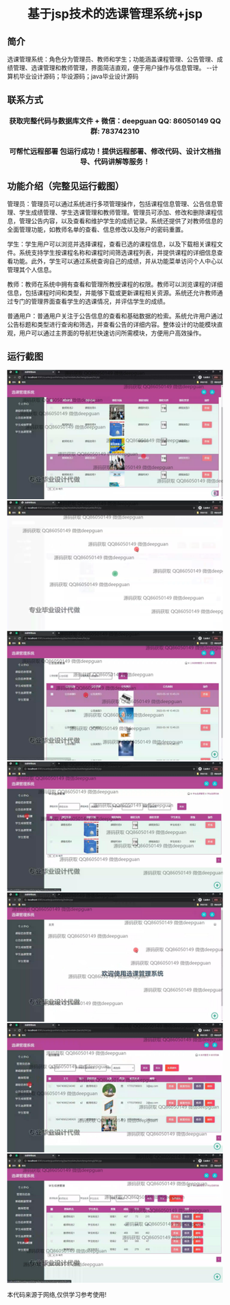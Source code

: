 <p><h1 align="center">基于jsp技术的选课管理系统+jsp</h1></p>

## 简介
选课管理系统：角色分为管理员、教师和学生；功能涵盖课程管理、公告管理、成绩管理、选课管理和教师管理，界面简洁直观，便于用户操作与信息管理。    --计算机毕业设计源码；毕设源码；java毕业设计源码


## 联系方式
<p><h3 align="center">获取完整代码与数据库文件 + 微信：deepguan QQ: 86050149 QQ群: 783742310</h3></p>
<p><h3 align="center">可帮忙远程部署 包运行成功！提供远程部署、修改代码、设计文档指导、代码讲解等服务！</h3></p>

## 功能介绍（完整见运行截图）
管理员：管理员可以通过系统进行多项管理操作，包括课程信息管理、公告信息管理、学生成绩管理、学生选课管理和教师管理。管理员可添加、修改和删除课程信息，管理公告内容，以及查看和维护学生的成绩记录。系统还提供了对教师信息的全面管理功能，如教师名单的查看、信息修改以及账户的密码重置。

学生：学生用户可以浏览并选择课程，查看已选的课程信息，以及下载相关课程文件。系统支持学生按课程名称和课程时间筛选课程列表，并提供课程的详细信息查看功能。此外，学生可以通过系统查询自己的成绩，并从功能菜单访问个人中心以管理其个人信息。

教师：教师在系统中拥有查看和管理所教授课程的权限。教师可以浏览课程的详细信息，包括课程时间和类型，并能够下载或更新课程相关资源。系统还允许教师通过专门的管理界面查看学生的选课情况，并评估学生的成绩。

普通用户：普通用户关注于公告信息的查看和基础数据的检索。系统允许用户通过公告标题和类型进行查询和筛选，并查看公告的详细内容。整体设计的功能模块直观，用户可以通过主界面的导航栏快速访问所需模块，方便用户高效操作。


## 运行截图
![](img/001.jpg)
![](img/002.jpg)
![](img/003.jpg)
![](img/004.jpg)
![](img/005.jpg)
![](img/006.jpg)
![](img/007.jpg)

<p>本代码来源于网络,仅供学习参考使用!</p>
